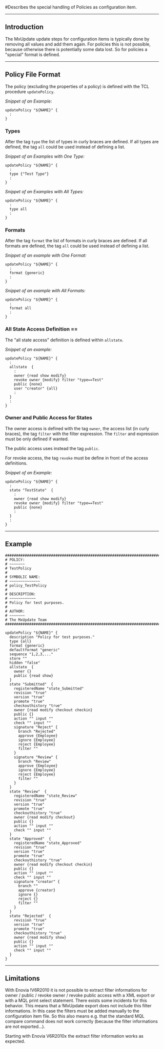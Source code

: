 #Describes the special handling of Policies as configuration item.

----

## Introduction
The MxUpdate update steps for configuration items is typically done by
removing all values and add them again. For policies this is not possible,
because otherwise there is potentially some data lost. So for policies a
"special" format is defined.

----

## Policy File Format
The policy (excluding the properties of a policy) is defined with the TCL
procedure `updatePolicy`.

*Snippet of an Example:*
```
updatePolicy "${NAME}" {
  :
}
```

### Types
After the tag `type` the list of types in curly braces are defined. If
all types are defined, the tag `all` could be used instead of defining a
list.

*Snippet of an Examples with One Type:*
```
updatePolicy "${NAME}" {
  :
  type {"Test Type"}
  :
}
```
*Snippet of an Examples with All Types:*
```
updatePolicy "${NAME}" {
  :
  type all
  :
}
```

### Formats
After the tag `format` the list of formats in curly braces are defined. If
all formats are defined, the tag `all` could be used instead of defining a
list.

*Snippet of an example with One Format:*
```
updatePolicy "${NAME}" {
  :
  format {generic}
  :
}
```
*Snippet of an example with All Formats:*
```
updatePolicy "${NAME}" {
  :
  format all
  :
}
```

### All State Access Definition ==
The "all state access" definition is defined within `allstate`.

*Snippet of an example:*
```
updatePolicy "${NAME}" {
  :
  allstate  {
    :
    owner {read show modify}
    revoke owner {modify} filter "type==Test"
    public {none}
    user "creator" {all}
    :
  }
  :
}
```

### Owner and Public Access for States
The owner access is defined with the tag `owner`, the access list (in curly braces), the tag `filter` with the filter expression. The `filter` and expression must be only defined if wanted.

The public access uses instead the tag `public`.

For revoke access, the tag `revoke` must be define in front of the access definitions.

*Snippet of an Example:*
```
updatePolicy "${NAME}" {
  :
  state "TestState"  {
    :
    owner {read show modify}
    revoke owner {modify} filter "type==Test"
    public {none}
    :
  }
  :
}
```

----
## Example
```
################################################################################
# POLICY:
# ~~~~~~~
# TestPolicy
#
# SYMBOLIC NAME:
# ~~~~~~~~~~~~~~
# policy_TestPolicy
#
# DESCRIPTION:
# ~~~~~~~~~~~~
# Policy for test purposes.
#
# AUTHOR:
# ~~~~~~~
# The MxUpdate Team
################################################################################

updatePolicy "${NAME}" {
  description "Policy for test purposes."
  type {all}
  format {generic}
  defaultformat "generic"
  sequence "1,2,3,..."
  store ""
  hidden "false"
  allstate  {
    owner {}
    public {read show}
  }
  state "Submitted"  {
    registeredName "state_Submitted"
    revision "true"
    version "true"
    promote "true"
    checkouthistory "true"
    owner {read modify checkout checkin}
    public {}
    action "" input ""
    check "" input ""
    signature "Reject" {
      branch "Rejected"
      approve {Employee}
      ignore {Employee}
      reject {Employee}
      filter ""
    }
    signature "Review" {
      branch "Review"
      approve {Employee}
      ignore {Employee}
      reject {Employee}
      filter ""
    }
  }
  state "Review"  {
    registeredName "state_Review"
    revision "true"
    version "true"
    promote "true"
    checkouthistory "true"
    owner {read modify checkout}
    public {}
    action "" input ""
    check "" input ""
  }
  state "Approved"  {
    registeredName "state_Approved"
    revision "true"
    version "true"
    promote "true"
    checkouthistory "true"
    owner {read modify checkout checkin}
    public {}
    action "" input ""
    check "" input ""
    signature "creator" {
      branch ""
      approve {creator}
      ignore {}
      reject {}
      filter ""
    }
  }
  state "Rejected"  {
    revision "true"
    version "true"
    promote "true"
    checkouthistory "true"
    owner {read modify show}
    public {}
    action "" input ""
    check "" input ""
  }
}
```

----
## Limitations
With Enovia !V6R2010 it is not possible to extract filter informations for owner / public / revoke owner / revoke public access with a XML export or with a MQL print select statement. There exists some incidents for this behavior. This means that a !MxUpdate export does not include this filter informations. In this case the filters must be added manually to the configuration item file. So this also means e.g. that the standard MQL compare command does not work correctly (because the filter informations are not exported...).

Starting with Enovia V6R2010x the extract filter information works as expected.


